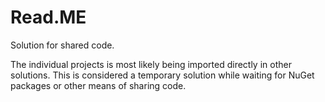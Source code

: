 # Read.ME

Solution for shared code.

The individual projects is most likely being imported directly in other solutions.
This is considered a temporary solution while waiting for NuGet packages or other means
of sharing code.
